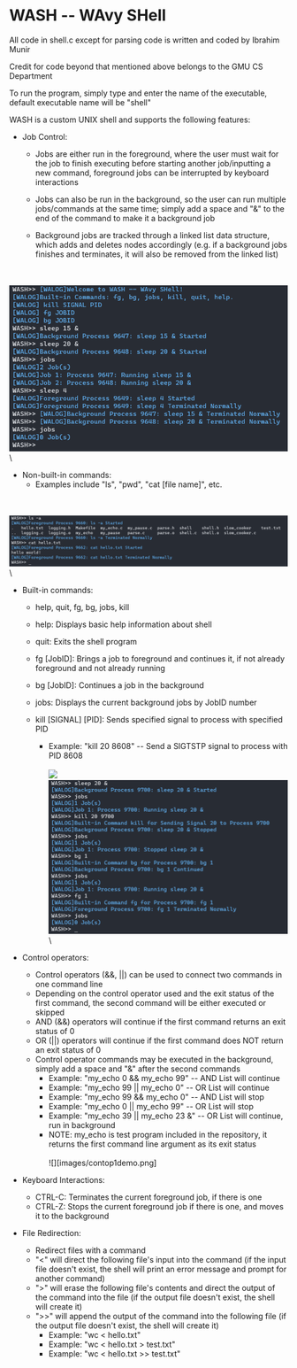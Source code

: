 # WASH -- WAvy SHell
 
 All code in shell.c except for parsing code is written and coded by Ibrahim Munir
 
 Credit for code beyond that mentioned above belongs to the GMU CS Department
 
 
To run the program, simply type and enter the name of the executable, default executable name will be "shell"


 WASH is a custom UNIX shell and supports the following features:
 
 - Job Control:
   - Jobs are either run in the foreground, where the user must wait for the job to finish executing  before starting another job/inputting a new command, foreground jobs can be interrupted by keyboard interactions
   
   - Jobs can also be run in the background, so the user can run multiple jobs/commands at the same time; simply add a space and "&" to the end of the command to make it a background job
   
   - Background jobs are tracked through a linked list data structure, which adds and deletes nodes accordingly (e.g. if a background jobs finishes and terminates, it will also be removed from the linked list)
 
 \
 \
 ![](images/jobcontroldemo.png)
 \
 \
 
 - Non-built-in commands:
   - Examples include "ls", "pwd", "cat [file name]", etc.
 
 \
 \
 ![](images/nbicmddemo.png)
 \
 \
 
 - Built-in commands:
    - help, quit, fg, bg, jobs, kill
    
    - help: Displays basic help information about shell
    
    - quit: Exits the shell program
    
    - fg [JobID]: Brings a job to foreground and continues it, if not already foreground and not already running

    - bg [JobID]: Continues a job in the background
    
    - jobs: Displays the current background jobs by JobID number
    
    - kill [SIGNAL] [PID]: Sends specified signal to process with specified PID
       - Example: "kill 20 8608" -- Send a SIGTSTP signal to process with PID 8608
  \
  \
  ![](images/helpquitdemo.png)
  ![](images/bicmddemo.png)
  \
  \
  
  
  
  
 - Control operators:
   - Control operators (&&, ||) can be used to connect two commands in one command line
   - Depending on the control operator used and the exit status of the first command, the second command will be either executed or skipped
   - AND (&&) operators will continue if the first command returns an exit status of 0
   - OR (||) operators will continue if the first command does NOT return an exit status of 0
   - Control operator commands may be executed in the background, simply add a space and "&" after the second commands
     - Example: "my_echo 0 && my_echo 99" -- AND List will continue
     - Example: "my_echo 99 || my_echo 0" -- OR List will continue
     - Example: "my_echo 99 && my_echo 0" -- AND List will stop
     - Example: "my_echo 0 || my_echo 99" -- OR List will stop
     - Example: "my_echo 39 || my_echo 23 &" -- OR List will continue, run in background
     - NOTE: my_echo is test program included in the repository, it returns the first command line argument as its exit status
 \
 \
 ![][images/contop1demo.png]
 
 - Keyboard Interactions:
   - CTRL-C: Terminates the current foreground job, if there is one
   - CTRL-Z: Stops the current foreground job if there is one, and moves it to the background
   

  - File Redirection:
    - Redirect files with a command
    - "<" will direct the following file's input into the command (if the input file doesn't exist, the shell will print an error message and prompt for another command)
    - ">" will erase the following file's contents and direct the output of the command into the file (if the output file doesn't exist, the shell will create it)
    - ">>" will append the output of the command into the following file (if the output file doesn't exist, the shell will create it)
      - Example: "wc < hello.txt"
      - Example: "wc < hello.txt > test.txt"
      - Example: "wc < hello.txt >> test.txt"

      
